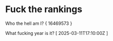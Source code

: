# Fuck the rankings

Who the hell am I?
{ 16469573 }

What fucking year is it?
[ 2025-03-11T17:10:00Z ]
